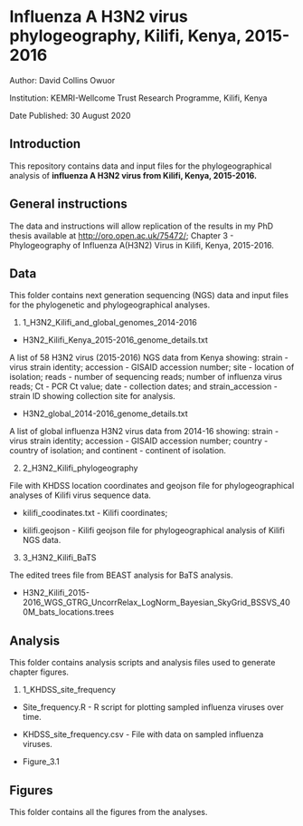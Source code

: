 # Influenza A H3N2 virus phylogeography, Kilifi, Kenya, 2015-2016

Author:	David Collins Owuor

Institution:	KEMRI-Wellcome Trust Research Programme, Kilifi, Kenya

Date Published: 30 August 2020


## Introduction

This repository contains data and input files for the phylogeographical analysis of
**influenza A H3N2 virus from Kilifi, Kenya, 2015-2016.**


## General instructions

The data and instructions will allow replication of the results in my PhD thesis available
at http://oro.open.ac.uk/75472/; Chapter 3 - Phylogeography of Influenza A(H3N2) Virus in
Kilifi, Kenya, 2015-2016.


## Data

This folder contains next generation sequencing (NGS) data and input files for the
phylogenetic and phylogeographical analyses.

1.	1_H3N2_Kilifi_and_global_genomes_2014-2016

*	H3N2_Kilifi_Kenya_2015-2016_genome_details.txt 

A list of 58 H3N2 virus (2015-2016) NGS data from Kenya showing: strain - virus strain
identity; accession - GISAID accession number; site - location of isolation; reads - number
of sequencing reads; number of influenza virus reads; Ct - PCR Ct value; date - collection
dates; and strain_accession - strain ID showing collection site for analysis.


*	H3N2_global_2014-2016_genome_details.txt

A list of global influenza H3N2 virus data from 2014-16 showing: strain - virus strain
identity; accession - GISAID accession number; country - country of isolation; and
continent - continent of isolation.


2.	2_H3N2_Kilifi_phylogeography

File with KHDSS location coordinates and geojson file for phylogeographical analyses of
Kilifi virus sequence data.

* kilifi_coodinates.txt - Kilifi coordinates;

* kilifi.geojson - Kilifi geojson file for phylogeographical analysis of Kilifi NGS data.


3.	3_H3N2_Kilifi_BaTS
  
The edited trees file from BEAST analysis for BaTS analysis.

*	H3N2_Kilifi_2015-2016_WGS_GTRG_UncorrRelax_LogNorm_Bayesian_SkyGrid_BSSVS_400M_bats_locations.trees


## Analysis

This folder contains analysis scripts and analysis files used to generate chapter figures.

1.	1_KHDSS_site_frequency

*	Site_frequency.R - R script for plotting sampled influenza viruses over time. 

*	KHDSS_site_frequency.csv - File with data on sampled influenza viruses.

*	Figure_3.1


##	Figures

This folder contains all the figures from the analyses.
